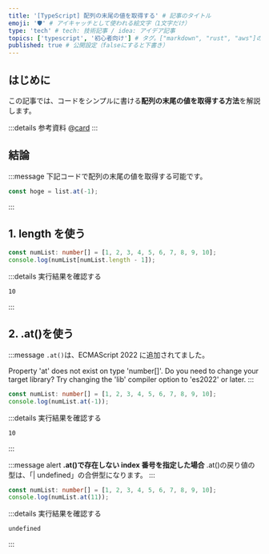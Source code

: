 ```yaml
---
title: '[TypeScript] 配列の末尾の値を取得する' # 記事のタイトル
emoji: '🛡' # アイキャッチとして使われる絵文字（1文字だけ）
type: 'tech' # tech: 技術記事 / idea: アイデア記事
topics: ['typescript', '初心者向け'] # タグ。["markdown", "rust", "aws"]のように指定する
published: true # 公開設定（falseにすると下書き）
---
```


## はじめに

この記事では、コードをシンプルに書ける**配列の末尾の値を取得する方法**を解説します。

:::details 参考資料
@[card](https://www.oreilly.co.jp/books/9784814400362/)
:::



## 結論

:::message
下記コードで配列の末尾の値を取得する可能です。

```ts
const hoge = list.at(-1);
```

:::

## 1. length を使う

```ts
const numList: number[] = [1, 2, 3, 4, 5, 6, 7, 8, 9, 10];
console.log(numList[numList.length - 1]);
```

:::details 実行結果を確認する
```bash
10
```
:::

## 2. .at()を使う

:::message
`.at()`は、ECMAScript 2022 に追加されてました。

Property 'at' does not exist on type 'number[]'. Do you need to change your target library? Try changing the 'lib' compiler option to 'es2022' or later.
:::

```ts
const numList: number[] = [1, 2, 3, 4, 5, 6, 7, 8, 9, 10];
console.log(numList.at(-1));
```

:::details 実行結果を確認する
```bash
10
```
:::

:::message alert
**.at()で存在しない index 番号を指定した場合**
.at()の戻り値の型は、「| undefined」の合併型になります。
:::

```ts
const numList: number[] = [1, 2, 3, 4, 5, 6, 7, 8, 9, 10];
console.log(numList.at(11));
```

:::details 実行結果を確認する
```bash
undefined
```
:::

